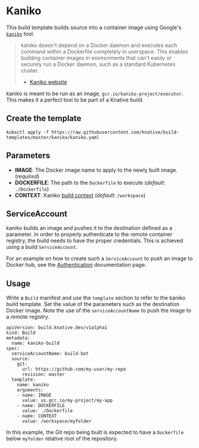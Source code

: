 # Kaniko

This build template builds source into a container image using Google's
[`kaniko`](https://github.com/GoogleCloudPlatform/kaniko) tool.

>kaniko doesn't depend on a Docker daemon and executes each command within a
>Dockerfile completely in userspace.  This enables building container images in
>environments that can't easily or securely run a Docker daemon, such as a
>standard Kubernetes cluster.
> - [Kaniko website](https://github.com/GoogleCloudPlatform/kaniko)

kaniko is meant to be run as an image, `gcr.io/kaniko-project/executor`. This
makes it a perfect tool to be part of a Knative build.

## Create the template

```
kubectl apply -f https://raw.githubusercontent.com/knative/build-templates/master/kaniko/kaniko.yaml
```

## Parameters

* **IMAGE**: The Docker image name to apply to the newly built image.
  (_required_)
* **DOCKERFILE**: The path to the `Dockerfile` to execute (_default:_
  `./Dockerfile`)
* **CONTEXT**: Kaniko [build context](https://github.com/GoogleContainerTools/kaniko#kaniko-build-contexts)
  (_default:_  `/workspace`)

## ServiceAccount

kaniko builds an image and pushes it to the destination defined as a parameter.
In order to properly authenticate to the remote container registry, the build
needs to have the proper credentials. This is achieved using a build
`ServiceAccount`.

For an example on how to create such a `ServiceAccount` to push an image to
Docker hub, see the
[Authentication](https://github.com/knative/docs/blob/master/build/auth.md#basic-authentication-docker)
documentation page.

## Usage

Write a `Build` manifest and use the `template` section to refer to the kaniko
build template. Set the value of the parameters such as the destination Docker
image. Note the use of the `serviceAccountName` to push the image to a remote
registry.

```
apiVersion: build.knative.dev/v1alpha1
kind: Build
metadata:
  name: kaniko-build
spec:
  serviceAccountName: build-bot
  source:
    git:
      url: https://github.com/my-user/my-repo
      revision: master
  template:
    name: kaniko
    arguments:
    - name: IMAGE
      value: us.gcr.io/my-project/my-app
    - name: DOCKERFILE
      value: ./Dockerfile
    - name: CONTEXT
      value: /workspace/myfolder
```

In this example, the Git repo being built is expected to have a `Dockerfile` below
`myfolder` relative root of the repository.
